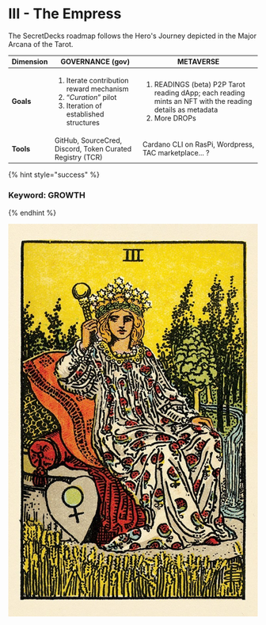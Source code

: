 # III - The Empress

The SecretDecks roadmap follows the Hero's Journey depicted in the Major Arcana of the Tarot.

| Dimension | GOVERNANCE (gov)                                                                                                                              | METAVERSE                                                                                                                                   |
| --------- | --------------------------------------------------------------------------------------------------------------------------------------------- | ------------------------------------------------------------------------------------------------------------------------------------------- |
| **Goals** | <p></p><ol><li>Iterate contribution reward mechanism</li><li>“<em>Curation</em>” pilot </li><li>Iteration of established structures</li></ol> | <ol><li>READINGS (beta) P2P Tarot reading dApp; each reading mints an NFT with the reading details as metadata</li><li>More DROPs</li></ol> |
| **Tools** | GitHub, SourceCred, Discord, Token Curated Registry (TCR)                                                                                     | Cardano CLI on RasPi, Wordpress, TAC marketplace... ?                                                                                       |

{% hint style="success" %}
### Keyword: **GROWTH**
{% endhint %}

![Rider-Waite Tarot: Pamela Smith Commemorative Edition](<../.gitbook/assets/image (6).png>)
